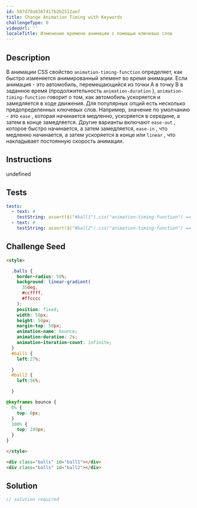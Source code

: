```yaml
---
id: 587d78a8367417b2b2512ae7
title: Change Animation Timing with Keywords
challengeType: 0
videoUrl: ''
localeTitle: Изменение времени анимации с помощью ключевых слов
---
```


## Description
<section id="description"> В анимации CSS свойство <code>animation-timing-function</code> определяет, как быстро изменяется анимированный элемент во время анимации. Если анимация - это автомобиль, перемещающийся из точки A в точку B в заданное время (продолжительность <code>animation-duration</code> ), <code>animation-timing-function</code> говорит о том, как автомобиль ускоряется и замедляется в ходе движения. Для популярных опций есть несколько предопределенных ключевых слов. Например, значение по умолчанию - это <code>ease</code> , которая начинается медленно, ускоряется в середине, а затем в конце замедляется. Другие варианты включают <code>ease-out</code> , которое быстро начинается, а затем замедляется, <code>ease-in</code> , что медленно начинается, а затем ускоряется в конце или <code>linear</code> , что накладывает постоянную скорость анимации. </section>

## Instructions
undefined

## Tests
<section id='tests'>

```yml
tests:
  - text: #
    testString: assert($("#ball1").css("animation-timing-function") == "linear", "The value of the <code>animation-timing-function</code> property for the element with the id <code>ball1</code> should be linear.");
  - text: #
    testString: assert($("#ball2").css("animation-timing-function") == "ease-out", "The value of the <code>animation-timing-function</code> property for the element with the id <code>ball2</code> should be ease-out.");

```

</section>

## Challenge Seed
<section id='challengeSeed'>

<div id='html-seed'>

```html
<style>

  .balls {
    border-radius: 50%;
    background: linear-gradient(
      35deg,
      #ccffff,
      #ffcccc
    );
    position: fixed;
    width: 50px;
    height: 50px;
    margin-top: 50px;
    animation-name: bounce;
    animation-duration: 2s;
    animation-iteration-count: infinite;
  }
  #ball1 {
    left:27%;

  }
  #ball2 {
    left:56%;

  }

@keyframes bounce {
  0% {
    top: 0px;
  }
  100% {
    top: 249px;
  }
}

</style>

<div class="balls" id="ball1"></div>
<div class="balls" id="ball2"></div>

```

</div>



</section>

## Solution
<section id='solution'>

```js
// solution required
```
</section>
